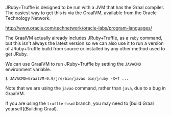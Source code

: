 JRuby+Truffle is designed to be run with a JVM that has the Graal compiler. The easiest way to get this is via the GraalVM, available from the Oracle Technology Network.

http://www.oracle.com/technetwork/oracle-labs/program-languages/

The GraalVM actually already includes JRuby+Truffle, as a `ruby` command, but this isn't always the latest version so we can also use it to run a version of JRuby+Truffle build from source or installed by any other method used to get JRuby.

We can use GraalVM to run JRuby+Truffle by setting the `JAVACMD` environment variable.

```
$ JAVACMD=GraalVM-0.9/jre/bin/javao bin/jruby -X+T ...
```

Note that we are using the `javao` command, rather than `java`, due to a bug in GraalVM.

If you are using the `truffle-head` branch, you may need to [build Graal yourself](Building Graal).